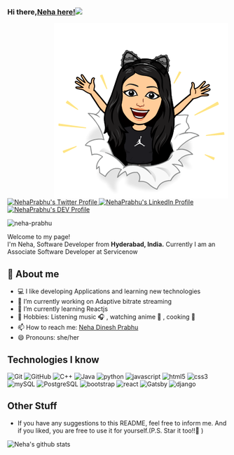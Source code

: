 ### Hi there,[Neha here!](https://www.linkedin.com/in/neha-dinesh-prabhu/)<img src="https://media.giphy.com/media/hvRJCLFzcasrR4ia7z/giphy.gif" width="25px">

<img src = 'https://github.com/Neha-Prabhu/Neha-Prabhu/blob/main/images/bitmoji.png' alt = 'Neha-Bitmoji' align='right'/>

<a href="https://twitter.com/NehaPrabhu17">
  <img src="https://www.vectorlogo.zone/logos/twitter/twitter-tile.svg" alt="NehaPrabhu's Twitter Profile" height="30" width="30">
</a>
<a href="https://www.linkedin.com/in/neha-dinesh-prabhu/">
  <img src="https://www.vectorlogo.zone/logos/linkedin/linkedin-tile.svg" alt="NehaPrabhu's LinkedIn Profile" height="30" width="30">
</a>
<a href="https://dev.to/nehaprabhu">
  <img src="https://d2fltix0v2e0sb.cloudfront.net/dev-badge.svg" alt="NehaPrabhu's DEV Profile" height="32" width="30">
</a>
     
<p align="left"> <img src="https://komarev.com/ghpvc/?username=neha-prabhu" alt="neha-prabhu" /> </p>

<p>Welcome to my page! </br> I'm Neha, Software Developer from <b>Hyderabad, India.</b> Currently I am an Associate Software Developer at Servicenow </p>

## :star2: About me
- :computer: I like developing Applications and learning new technologies
- 🔭 I’m currently working on Adaptive bitrate streaming
- 🌱 I’m currently learning Reactjs
- :rainbow: Hobbies: Listening music :headphones: , watching anime :raccoon: , cooking :shallow_pan_of_food:
- 📫 How to reach me: [Neha Dinesh Prabhu](https://www.linkedin.com/in/neha-dinesh-prabhu/)
- 😄 Pronouns: she/her


## Technologies I know

<p>  
  <!--Languages-->
  <img alt="Git" src="https://img.shields.io/badge/Git%20-%23F05033.svg?&style=flat&logo=Git&logoColor=white"/>
  <img alt="GitHub" src="https://img.shields.io/badge/GitHub%20-%23121011.svg?&style=flat&logo=GitHub&logoColor=white"/>
  <img alt="C++" src="https://img.shields.io/badge/C++%20-%2300599C.svg?&style=flat&logo=c%2B%2B&logoColor=white"/>
<img alt="Java" src="https://img.shields.io/badge/Java%20-%2345984C.svg?&style=flat&logo=Java&logoColor=white"/>
  <img alt="python" src="https://img.shields.io/badge/Python%20-%2314354C.svg?&style=flat&logo=Python&logoColor=white"/>
  <img alt="javascript" src="https://img.shields.io/badge/JavaScript%20-%23323330.svg?&style=flat&logo=JavaScript&logoColor=%23F7DF1E"/>
  <img alt="html5" src="https://img.shields.io/badge/HTML5%20-%23E34F26.svg?&style=flat&logo=html5&logoColor=white"/>
  <img alt="css3" src="https://img.shields.io/badge/CSS3%20-%231572B6.svg?&style=flat&logo=css3&logoColor=white"/>
  <img alt="mySQL" src="https://img.shields.io/badge/MySQL%20-%231572B6.svg?&style=flat&logo=mysql&logoColor=white"/>
<img alt="PostgreSQL" src="https://img.shields.io/badge/PostgreSQL%20-%231572D9.svg?&style=flat&logo=postgresql&logoColor=white"/>
  <!--Frameworks-->
  <img alt="bootstrap" src="https://img.shields.io/badge/Bootstrap%20-%23563D7C.svg?&style=flat&logo=bootstrap&logoColor=white"/>
  <img alt="react" src="https://img.shields.io/badge/React%20-%2320232a.svg?&style=flat&logo=react&logoColor=%2361DAFB"/>
  <img alt="Gatsby" src="https://img.shields.io/badge/Gatsby%20-%23684299.svg?&style=flat&logo=gatsby&logoColor=white"/>
  <img alt="django" src="https://img.shields.io/badge/django%20-%23092E20.svg?&style=falt&logo=django&logoColor=white"/>
</p>

## Other Stuff

- If you have any suggestions to this README, feel free to inform me. And if you liked, you are free to use it for yourself.(P.S. Star it too!!:grimacing: )

![Neha's github stats](https://github-readme-stats.vercel.app/api?username=neha-prabhu&show_icons=true&hide=[%22issues%22])
